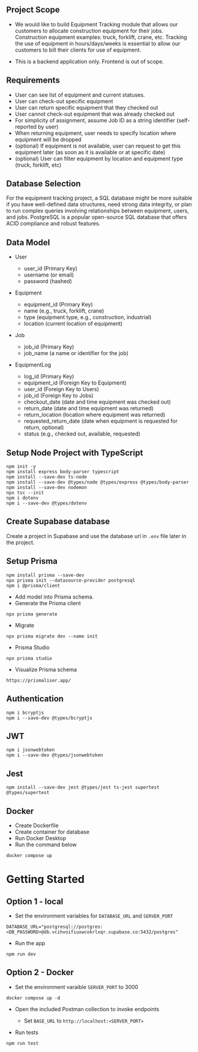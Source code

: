 ## Project Scope

- We would like to build Equipment Tracking module that allows our customers to allocate construction equipment for their jobs. Construction equipment examples: truck, forklift, crane, etc. Tracking the use of equipment in hours/days/weeks is essential to allow our customers to bill their clients for use of equipment.

- This is a backend application only. Frontend is out of scope.

## Requirements

- User can see list of equipment and current statuses.
- User can check-out specific equipment
- User can return specific equipment that they checked out
- User cannot check-out equipment that was already checked out
- For simplicity of assignment, assume Job ID as a string identifier (self-reported by user)
- When returning equipment, user needs to specify location where equipment will be dropped
- (optional) If equipment is not available, user can request to get this equipment later (as soon as it is available or at specific date)
- (optional) User can filter equipment by location and equipment type (truck, forklift, etc)

## Database Selection

For the equipment tracking project, a SQL database might be more suitable if you have well-defined data structures, need strong data integrity, or plan to run complex queries involving relationships between equipment, users, and jobs. PostgreSQL is a popular open-source SQL database that offers ACID compliance and robust features.

## Data Model

- User

  - user_id (Primary Key)
  - username (or email)
  - password (hashed)

- Equipment

  - equipment_id (Primary Key)
  - name (e.g., truck, forklift, crane)
  - type (equipment type, e.g., construction, industrial)
  - location (current location of equipment)

- Job

  - job_id (Primary Key)
  - job_name (a name or identifier for the job)

- EquipmentLog
  - log_id (Primary Key)
  - equipment_id (Foreign Key to Equipment)
  - user_id (Foreign Key to Users)
  - job_id (Foreign Key to Jobs)
  - checkout_date (date and time equipment was checked out)
  - return_date (date and time equipment was returned)
  - return_location (location where equipment was returned)
  - requested_return_date (date when equipment is requested for return, optional)
  - status (e.g., checked out, available, requested)

## Setup Node Project with TypeScript

```
npm init -y
npm install express body-parser typescript
npm install --save-dev ts-node
npm install --save-dev @types/node @types/express @types/body-parser
npm install --save-dev nodemon
npx tsc --init
npm i dotenv 
npm i --save-dev @types/dotenv
```

## Create Supabase database

Create a project in Supabase and use the database url in `.env` file later in the project.

## Setup Prisma

```
npm install prisma --save-dev
npx prisma init --datasource-provider postgresql
npm i @prisma/client
```

- Add model into Prisma schema.
- Generate the Prisma client
```
npx prisma generate
```

- Migrate

```
npx prisma migrate dev --name init
```

- Prisma Studio

```
npx prisma studio
```

- Visualize Prisma schema
```
https://prismaliser.app/
```

## Authentication

```
npm i bcryptjs
npm i --save-dev @types/bcryptjs
```

## JWT

```
npm i jsonwebtoken
npm i --save-dev @types/jsonwebtoken
```

## Jest
```
npm install --save-dev jest @types/jest ts-jest supertest @types/supertest
```

## Docker
- Create Dockerfile
- Create container for database
- Run Docker Desktop
- Run the command below
```
docker compose up
```

# Getting Started

## Option 1 - local
- Set the environment variables for `DATABASE_URL` and `SERVER_PORT`
```
DATABASE_URL="postgresql://postgres:<DB_PASSWORD>@db.vcihvoifiuxwcokrlxqr.supabase.co:5432/postgres"
```

- Run the app
```
npm run dev
```

## Option 2 - Docker
- Set the environment varaible `SERVER_PORT` to 3000
```
docker compose up -d
```

- Open the included Postman collection to invoke endpoints
  - Set `BASE_URL` to `http://localhost:<SERVER_PORT>`


- Run tests
```
npm run test
```